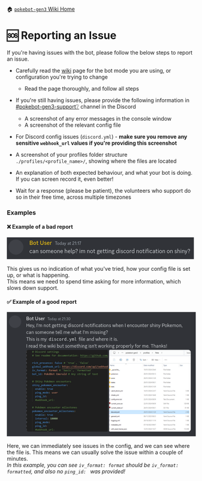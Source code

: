 🏠 [`pokebot-gen3` Wiki Home](../Readme.md)

# 🆘 Reporting an Issue

If you're having issues with the bot, please follow the below steps to report an issue.

- Carefully read the [wiki](../Readme.md) page for the bot mode you are using, or configuration you're trying to change
    - Read the page thoroughly, and follow all steps


- If you're still having issues, please provide the following information in [#pokebot-gen3-support❔](https://discord.com/channels/1057088810950860850/1139190426834833528) channel in the Discord
    - A screenshot of any error messages in the console window
    - A screenshot of the relevant config file


- For Discord config issues (`discord.yml`) - **make sure you remove any sensitive `webhook_url` values if you're providing this screenshot**
- A screenshot of your profiles folder structure `./profiles/<profile_name>/`, showing where the files are located
- An explanation of both expected behaviour, and what your bot is doing. If you can screen record it, even better!
- Wait for a response (please be patient), the volunteers who support do so in their free time, across multiple timezones

### Examples 

#### ❌ Example of a bad report
![image](../images/issue_bad.png)

This gives us no indication of what you've tried, how your config file is set up, or what is happening.    
This means we need to spend time asking for more information, which slows down support.

#### ✅ Example of a good report
![image](../images/issue_good.png)

Here, we can immediately see issues in the config, and we can see where the file is. This means we can usually solve the issue within a couple of minutes.     
_In this example, you can see `iv_format: format` should be `iv_format: formatted`, and also no `ping_id: ` was provided!_
